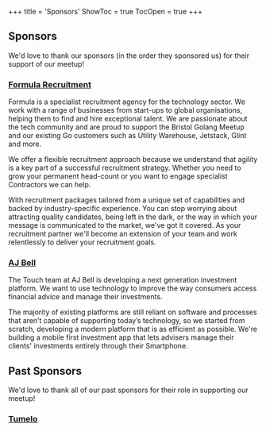 +++
title = 'Sponsors'
ShowToc = true
TocOpen = true
+++

## Sponsors

We'd love to thank our sponsors (in the order they sponsored us) for their support of our meetup!

### [Formula Recruitment](https://www.formularecruitment.co.uk/)

Formula is a specialist recruitment agency for the technology sector. We work with a range of businesses from start-ups to global organisations, helping them to find and hire exceptional talent. We are passionate about the tech community and are proud to support the Bristol Golang Meetup and our existing Go customers such as Utility Warehouse, Jetstack, Glint and more.

We offer a flexible recruitment approach because we understand that agility is a key part of a successful recruitment strategy. Whether you need to grow your permanent head-count or you want to engage specialist Contractors we can help.

With recruitment packages tailored from a unique set of capabilities and backed by industry-specific experience. You can stop worrying about attracting quality candidates, being left in the dark, or the way in which your message is communicated to the market, we've got it covered. As your recruitment partner we'll become an extension of your team and work relentlessly to deliver your recruitment goals.


### [AJ Bell](https://www.ajbell.co.uk/)

The Touch team at AJ Bell is developing a next generation investment platform. We want to use technology to improve the way consumers access financial advice and manage their investments. 

The majority of existing platforms are still reliant on software and processes that aren’t capable of supporting today’s technology, so we started from scratch, developing a modern platform that is as efficient as possible. We're building a mobile first investment  app that lets advisers manage their clients' investments entirely through their Smartphone. 

## Past Sponsors

We'd love to thank all of our past sponsors for their role in supporting our meetup!

### [Tumelo](https://www.tumelo.com/)
